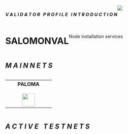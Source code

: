 # 
<div align="center">
  <div style="display: flex; align-items: flex-start;">
  <h4><b><i>V A L I D A T O R &nbsp; P R O F I L E &nbsp; I N T R O D U C T I O N</b></i></h4>
    <img align="top" src="https://komarev.com/ghpvc/?username=catone&color=red"/>
<br />
  </div>
</div>
<div align="center">
  <div style="display: flex; align-items: flex-start;">
  <br />
<h1>SALOMONVAL</h1>
<br />
<br />
Node installation services
  </div>
</div>
<div align="center">
  <div style="display: flex; align-items: flex-start;">
  <h2><i>M A I N N E T S</i></h2>
  </div>
</div>
<table width="350px" align="center">
    <tbody>
        <tr valign="top">
            <td width="130px" align="center">
            <span><strong>PALOMA</strong></span><br><br />
            <a href="https://paloma.explorers.guru/validator/palomavaloper1ljg6ed0pzc3xpqtareyfp6h4fpngs7nwqryqup" target="_blank" rel="noopener noreferrer">
            <img height="40px" src="https://i.ibb.co/q9spbK3/paloma.png"> </a>
            </td>
        </tr>
    </tbody>
</table>
<div align="center">
  <div style="display: flex; align-items: flex-start;">
  <h2><i>A C T I V E &nbsp; T E S T N E T S</i></h2>
 


